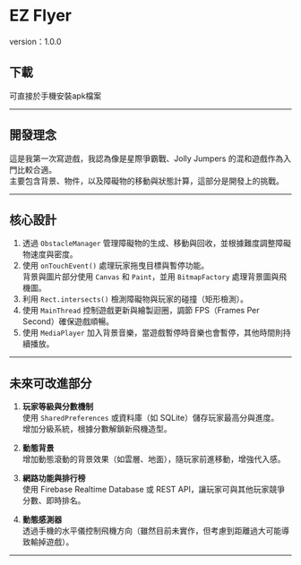 # EZ Flyer



version：1.0.0  
## 下載
可直接於手機安裝apk檔案

---

## 開發理念
這是我第一次寫遊戲，我認為像是星際爭霸戰、Jolly Jumpers 的混和遊戲作為入門比較合適。  
主要包含背景、物件，以及障礙物的移動與狀態計算，這部分是開發上的挑戰。  

---

## 核心設計

1. 透過 `ObstacleManager` 管理障礙物的生成、移動與回收，並根據難度調整障礙物速度與密度。
2. 使用 `onTouchEvent()` 處理玩家拖曳目標與暫停功能。  
   背景與圖片部分使用 `Canvas` 和 `Paint`，並用 `BitmapFactory` 處理背景圖與飛機圖。
3. 利用 `Rect.intersects()` 檢測障礙物與玩家的碰撞（矩形檢測）。
4. 使用 `MainThread` 控制遊戲更新與繪製迴圈，調節 FPS（Frames Per Second）確保遊戲順暢。
5. 使用 `MediaPlayer` 加入背景音樂，當遊戲暫停時音樂也會暫停，其他時間則持續播放。

---

## 未來可改進部分

1. **玩家等級與分數機制**  
   使用 `SharedPreferences` 或資料庫（如 SQLite）儲存玩家最高分與進度。  
   增加分級系統，根據分數解鎖新飛機造型。
   
2. **動態背景**  
   增加動態滾動的背景效果（如雲層、地面），隨玩家前進移動，增強代入感。
   
3. **網路功能與排行榜**  
   使用 Firebase Realtime Database 或 REST API，讓玩家可與其他玩家競爭分數、即時排名。
   
4. **動態感測器**  
   透過手機的水平儀控制飛機方向（雖然目前未實作，但考慮到距離過大可能導致輸掉遊戲）。

---
